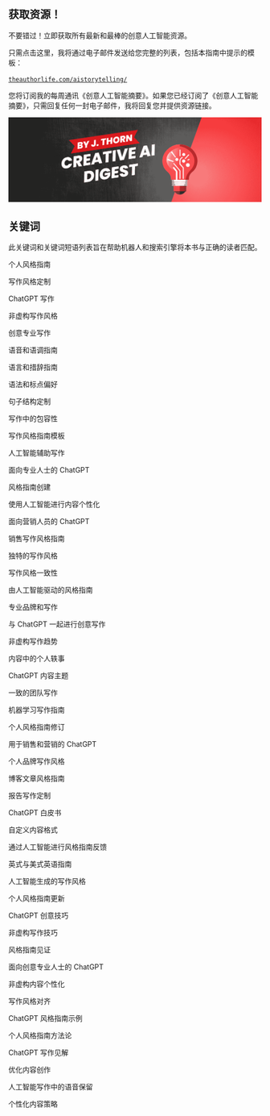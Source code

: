 ## 获取资源！

不要错过！立即获取所有最新和最棒的创意人工智能资源。

只需点击这里，我将通过电子邮件发送给您完整的列表，包括本指南中提示的模板：

[`theauthorlife.com/aistorytelling/`](https://theauthorlife.com/aistorytelling/)

您将订阅我的每周通讯《创意人工智能摘要》。如果您已经订阅了《创意人工智能摘要》，只需回复任何一封电子邮件，我将回复您并提供资源链接。

![image-placeholder](img/50ddc5a9-88bd-43c9-800f-e856855e08d7.jpeg)

## 关键词

此关键词和关键词短语列表旨在帮助机器人和搜索引擎将本书与正确的读者匹配。

个人风格指南

写作风格定制

ChatGPT 写作

非虚构写作风格

创意专业写作

语音和语调指南

语言和措辞指南

语法和标点偏好

句子结构定制

写作中的包容性

写作风格指南模板

人工智能辅助写作

面向专业人士的 ChatGPT

风格指南创建

使用人工智能进行内容个性化

面向营销人员的 ChatGPT

销售写作风格指南

独特的写作风格

写作风格一致性

由人工智能驱动的风格指南

专业品牌和写作

与 ChatGPT 一起进行创意写作

非虚构写作趋势

内容中的个人轶事

ChatGPT 内容主题

一致的团队写作

机器学习写作指南

个人风格指南修订

用于销售和营销的 ChatGPT

个人品牌写作风格

博客文章风格指南

报告写作定制

ChatGPT 白皮书

自定义内容格式

通过人工智能进行风格指南反馈

英式与美式英语指南

人工智能生成的写作风格

个人风格指南更新

ChatGPT 创意技巧

非虚构写作技巧

风格指南见证

面向创意专业人士的 ChatGPT

非虚构内容个性化

写作风格对齐

ChatGPT 风格指南示例

个人风格指南方法论

ChatGPT 写作见解

优化内容创作

人工智能写作中的语音保留

个性化内容策略
